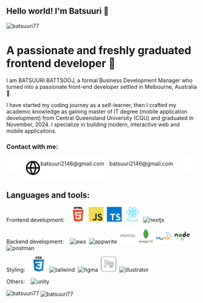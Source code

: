 ## Hello world! I'm Batsuuri 👋

<p align="left" background="white"> 
    <img src="https://komarev.com/ghpvc/?username=batsuuri77&label=Profile%20views&color=0e75b6&style=flat" alt="batsuuri77" /> 
</p>
<div>
    <h1>A passionate and freshly graduated frontend developer 🙂</h1>
    <p align="left">
        I am <span className="font-bold">BATSUURI BATTSOOJ</span>, a
        formal Business Development Manager who turned into a passionate
        front-end developer settled in Melbourne, Australia 🙂.
    </p>
    <p align="left">
        I have started my coding journey as a self-learner, then I crafted
        my academic knowledge as gaining master of IT degree (mobile
        application development) from Central Queensland University (CQU)
        and graduated in November, 2024. I specialize in building modern,
        interactive web and mobile applicaitons.
    </p>
    <h3>Contact with me:</h3>
    <p align="left">
        <div style="background-color: white; display: inline-block; padding: 10px; border-radius: 8px;">
           <img align="left" src="img/globe-light.svg" width="40" height="40"/> batsuuri2146@gmail.com
        </div>
        <a>
            <img align="left" src="img/globe-dark.svg" width="40" height="40"/> batsuuri2146@gmail.com
        </a> 
        &nbsp; <a href="https://www.linkedin.com/in/batsuuri-battsooj-b27231b8?lipi=urn%3Ali%3Apage%3Ad_flagship3_profile_view_base_contact_details%3Bn8%2BWsd03QpSWvUaxp9Rqrg%3D%3D" target="blank">
            <img align="center" src="img/linkedin-dark.svg" alt="batsuuri battsooj" height="40" width="40"     />
        </a>
    </p>
    <h2>Languages and tools:</h2>
    <p align="left">
        <p>Frontend development: &nbsp;
            &nbsp;<img src="https://raw.githubusercontent.com/devicons/devicon/master/icons/html5/html5-original-wordmark.svg" alt="html5" width="40" height="40"/> 
            &nbsp;<img src="https://raw.githubusercontent.com/devicons/devicon/master/icons/javascript/javascript-original.svg" alt="javascript" width="40" height="40"/> 
            &nbsp;<img src="https://raw.githubusercontent.com/devicons/devicon/master/icons/typescript/typescript-original.svg" alt="typescript" width="40" height="40"/>
            &nbsp;<img src="https://raw.githubusercontent.com/devicons/devicon/master/icons/react/react-original-wordmark.svg" alt="react" width="40" height="40"/> 
            &nbsp;<img src="https://cdn.worldvectorlogo.com/logos/nextjs-2.svg" alt="nextjs" width="40" height="40"/> 
        </p>
         <p>Backend development: &nbsp;
            &nbsp;<img src="https://upload.wikimedia.org/wikipedia/commons/9/93/Amazon_Web_Services_Logo.svg" alt="aws" width="40" height="40"/> 
            &nbsp;<img src="https://www.vectorlogo.zone/logos/appwriteio/appwriteio-icon.svg" alt="appwrite" width="40" height="40"/> 
            &nbsp;<img src="https://raw.githubusercontent.com/devicons/devicon/master/icons/express/express-original-wordmark.svg" alt="express" width="40" height="40"/> 
            &nbsp;<img src="https://raw.githubusercontent.com/devicons/devicon/master/icons/mongodb/mongodb-original-wordmark.svg" alt="mongodb" width="40" height="40"/> 
            &nbsp;<img src="https://raw.githubusercontent.com/devicons/devicon/master/icons/mysql/mysql-original-wordmark.svg" alt="mysql" width="40" height="40"/> 
            &nbsp;<img src="https://raw.githubusercontent.com/devicons/devicon/master/icons/nodejs/nodejs-original-wordmark.svg" alt="nodejs" width="40" height="40"/> 
            &nbsp;<img src="https://www.vectorlogo.zone/logos/getpostman/getpostman-icon.svg" alt="postman" width="40" height="40"/> 
         </p>
         <p>Styling: &nbsp;
            &nbsp;<img src="https://raw.githubusercontent.com/devicons/devicon/master/icons/css3/css3-original-wordmark.svg" alt="css3" width="40" height="40"/> 
            &nbsp;<img src="https://www.vectorlogo.zone/logos/tailwindcss/tailwindcss-icon.svg" alt="tailwind" width="40" height="40"/>
            &nbsp;<img src="https://www.vectorlogo.zone/logos/figma/figma-icon.svg" alt="figma" width="40" height="40"/> 
            &nbsp;<img src="https://raw.githubusercontent.com/devicons/devicon/master/icons/photoshop/photoshop-line.svg" alt="photoshop" width="40" height="40"/> 
            &nbsp;<img src="https://www.vectorlogo.zone/logos/adobe_illustrator/adobe_illustrator-icon.svg" alt="illustrator" width="40" height="40"/> 
         </p>
         <p>Others: &nbsp;
            &nbsp;<img src="https://www.vectorlogo.zone/logos/unity3d/unity3d-icon.svg" alt="unity" width="40" height="40"/>
         </p>
    </p>
    <p><img align="left" src="https://github-readme-stats.vercel.app/api/top-langs?username=batsuuri77&show_icons=true&locale=en&layout=compact" alt="batsuuri77" /></p>
    <p>&nbsp;<img align="center" src="https://github-readme-stats.vercel.app/api?username=batsuuri77&theme=juicyfresh&no-frame=true&row=1&&margin-w=20&no-bg=true" alt="batsuuri77" /></p>
<!--     <p><img align="center" src="https://github-readme-streak-stats.herokuapp.com/?user=batsuuri77&" alt="batsuuri77" /></p> -->
<!-- <p align="left"> <a href="https://github.com/ryo-ma/github-profile-trophy"><img src="https://github-profile-trophy.vercel.app/?username=batsuuri77" alt="batsuuri77" /></a> </p> -->
</div>
</div>
